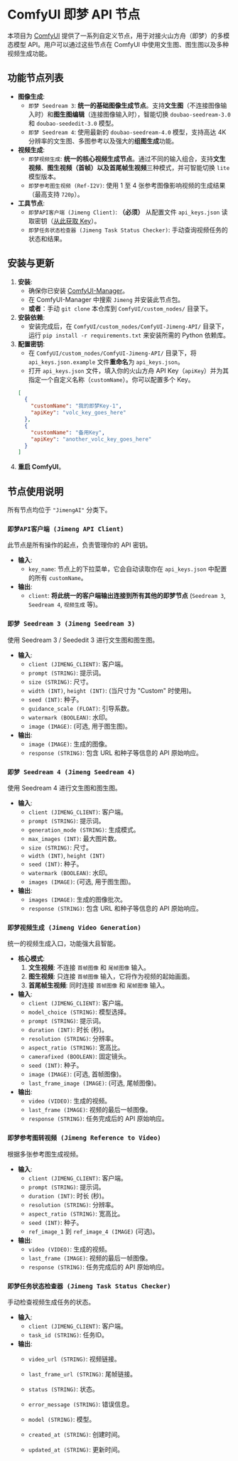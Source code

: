 # ComfyUI 即梦 API 节点

本项目为 [ComfyUI](https://github.com/comfyanonymous/ComfyUI) 提供了一系列自定义节点，用于对接火山方舟（即梦）的多模态模型 API。用户可以通过这些节点在 ComfyUI 中使用文生图、图生图以及多种视频生成功能。

## 功能节点列表

  - **图像生成**:
      - `即梦 Seedream 3`: **统一的基础图像生成节点**。支持**文生图**（不连接图像输入时）和**图生图编辑**（连接图像输入时），智能切换 `doubao-seedream-3.0` 和 `doubao-seededit-3.0` 模型。
      - `即梦 Seedream 4`: 使用最新的 `doubao-seedream-4.0` 模型，支持高达 4K 分辨率的文生图、多图参考以及强大的**组图生成**功能。
  - **视频生成**:
      - `即梦视频生成`: **统一的核心视频生成节点**。通过不同的输入组合，支持**文生视频**、**图生视频（首帧）以及首尾帧生视频**三种模式，并可智能切换 `lite` 模型版本。
      - `即梦参考图生视频 (Ref-I2V)`: 使用 1 至 4 张参考图像影响视频的生成结果（最高支持 `720p`）。
  - **工具节点**:
      - `即梦API客户端 (Jimeng Client)`: **（必须）** 从配置文件 `api_keys.json` 读取密钥（[从此获取 Key](https://console.volcengine.com/ark/region:ark+cn-beijing/apiKey)）。
      - `即梦任务状态检查器 (Jimeng Task Status Checker)`: 手动查询视频任务的状态和结果。

## 安装与更新

1.  **安装**:
      - 确保你已安装 [ComfyUI-Manager](https://github.com/ltdrdata/ComfyUI-Manager)。
      - 在 ComfyUI-Manager 中搜索 `Jimeng` 并安装此节点包。
      - **或者**：手动 `git clone` 本仓库到 `ComfyUI/custom_nodes/` 目录下。
2.  **安装依赖**:
      - 安装完成后，在 `ComfyUI/custom_nodes/ComfyUI-Jimeng-API/` 目录下，运行 `pip install -r requirements.txt` 来安装所需的 Python 依赖库。
3.  **配置密钥**:
      - 在 `ComfyUI/custom_nodes/ComfyUI-Jimeng-API/` 目录下，将 `api_keys.json.example` 文件**重命名**为 `api_keys.json`。
      - 打开 `api_keys.json` 文件，填入你的火山方舟 API Key（`apiKey`）并为其指定一个自定义名称（`customName`）。你可以配置多个 Key。
    <!-- end list -->
    ```json
    [
      {
        "customName": "我的即梦Key-1",
        "apiKey": "volc_key_goes_here"
      },
      {
        "customName": "备用Key",
        "apiKey": "another_volc_key_goes_here"
      }
    ]
    ```
4.  **重启 ComfyUI**。

## 节点使用说明

所有节点均位于 `"JimengAI"` 分类下。

### `即梦API客户端 (Jimeng API Client)`

此节点是所有操作的起点，负责管理你的 API 密钥。

  - **输入**:
      - `key_name`: 节点上的下拉菜单，它会自动读取你在 `api_keys.json` 中配置的所有 `customName`。
  - **输出**:
      - `client`: **将此统一的客户端输出连接到所有其他的即梦节点** (`Seedream 3`, `Seedream 4`, `视频生成` 等)。

### `即梦 Seedream 3 (Jimeng Seedream 3)`

使用 Seedream 3 / Seededit 3 进行文生图和图生图。

  - **输入**:
      - `client (JIMENG_CLIENT)`: 客户端。
      - `prompt (STRING)`: 提示词。
      - `size (STRING)`: 尺寸。
      - `width (INT)`, `height (INT)`: (当尺寸为 "Custom" 时使用)。
      - `seed (INT)`: 种子。
      - `guidance_scale (FLOAT)`: 引导系数。
      - `watermark (BOOLEAN)`: 水印。
      - `image (IMAGE)`: (可选, 用于图生图)。
  - **输出**:
      - `image (IMAGE)`: 生成的图像。
      - `response (STRING)`: 包含 URL 和种子等信息的 API 原始响应。

### `即梦 Seedream 4 (Jimeng Seedream 4)`

使用 Seedream 4 进行文生图和图生图。

  - **输入**:
      - `client (JIMENG_CLIENT)`: 客户端。
      - `prompt (STRING)`: 提示词。
      - `generation_mode (STRING)`: 生成模式。
      - `max_images (INT)`: 最大图片数。
      - `size (STRING)`: 尺寸。
      - `width (INT)`, `height (INT)`
      - `seed (INT)`: 种子。
      - `watermark (BOOLEAN)`: 水印。
      - `images (IMAGE)`: (可选, 用于图生图)。
  - **输出**:
      - `images (IMAGE)`: 生成的图像批次。
      - `response (STRING)`: 包含 URL 和种子等信息的 API 原始响应。

### `即梦视频生成 (Jimeng Video Generation)`

统一的视频生成入口，功能强大且智能。

  - **核心模式**:
    1.  **文生视频**: 不连接 `首帧图像` 和 `尾帧图像` 输入。
    2.  **图生视频**: 只连接 `首帧图像` 输入，它将作为视频的起始画面。
    3.  **首尾帧生视频**: 同时连接 `首帧图像` 和 `尾帧图像` 输入。
  - **输入**:
      - `client (JIMENG_CLIENT)`: 客户端。
      - `model_choice (STRING)`: 模型选择。
      - `prompt (STRING)`: 提示词。
      - `duration (INT)`: 时长 (秒)。
      - `resolution (STRING)`: 分辨率。
      - `aspect_ratio (STRING)`: 宽高比。
      - `camerafixed (BOOLEAN)`: 固定镜头。
      - `seed (INT)`: 种子。
      - `image (IMAGE)`: (可选, 首帧图像)。
      - `last_frame_image (IMAGE)`: (可选, 尾帧图像)。
  - **输出**:
      - `video (VIDEO)`: 生成的视频。
      - `last_frame (IMAGE)`: 视频的最后一帧图像。
      - `response (STRING)`: 任务完成后的 API 原始响应。

### `即梦参考图转视频 (Jimeng Reference to Video)`

根据多张参考图生成视频。

  - **输入**:
      - `client (JIMENG_CLIENT)`: 客户端。
      - `prompt (STRING)`: 提示词。
      - `duration (INT)`: 时长 (秒)。
      - `resolution (STRING)`: 分辨率。
      - `aspect_ratio (STRING)`: 宽高比。
      - `seed (INT)`: 种子。
      - `ref_image_1` 到 `ref_image_4 (IMAGE)` (可选)。
  - **输出**:
      - `video (VIDEO)`: 生成的视频。
      - `last_frame (IMAGE)`: 视频的最后一帧图像。
      - `response (STRING)`: 任务完成后的 API 原始响应。

### `即梦任务状态检查器 (Jimeng Task Status Checker)`

手动检查视频生成任务的状态。

  - **输入**:
      - `client (JIMENG_CLIENT)`: 客户端。
      - `task_id (STRING)`: 任务ID。
  - **输出**:
      - `video_url (STRING)`: 视频链接。
      - `last_frame_url (STRING)`: 尾帧链接。
      - `status (STRING)`: 状态。
      - `error_message (STRING)`: 错误信息。
      - `model (STRING)`: 模型。
      - `created_at (STRING)`: 创建时间。

      - `updated_at (STRING)`: 更新时间。


